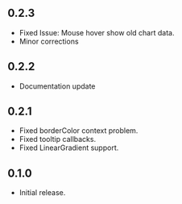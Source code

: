 ## 0.2.3
* Fixed Issue: Mouse hover show old chart data.
* Minor corrections

## 0.2.2
* Documentation update

## 0.2.1

* Fixed borderColor context problem.
* Fixed tooltip callbacks.
* Fixed LinearGradient support.

## 0.1.0

* Initial release.
